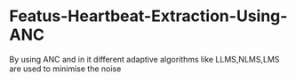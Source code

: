 # Featus-Heartbeat-Extraction-Using-ANC
By using ANC and in it  different adaptive algorithms like LLMS,NLMS,LMS are used to minimise the noise 

